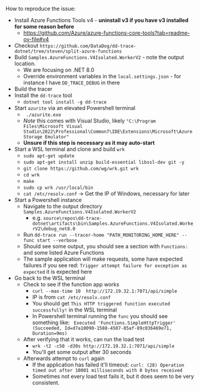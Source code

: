 How to reproduce the issue:

- Install Azure Functions Tools v4 - **uninstall v3 if you have v3 installed for some reason before**
	- https://github.com/Azure/azure-functions-core-tools?tab=readme-ov-file#v4
- Checkout `https://github.com/DataDog/dd-trace-dotnet/tree/steven/split-azure-functions`
- Build `Samples.AzureFunctions.V4Isolated.WorkerV2` - note the output location.
	- We are focusing on .NET 8.0
	- Override environment variables in the `local.settings.json` - for instance I have `DD_TRACE_DEBUG` in there
- Build the tracer
- Install the `dd-trace` tool
	- `dotnet tool install -g dd-trace`
- Start `azurite` via an elevated Powershell terminal
	- ` ./azurite.exe`
	- *Note* this comes with Visual Studio, likely `"C:\Program Files\Microsoft Visual Studio\2022\Professional\Common7\IDE\Extensions\Microsoft\Azure Storage Emulator"`
	- **Unsure if this step is necessary as it may auto-start**
- Start a WSL terminal and clone and build `wrk`
	- `sudo apt-get update`
	- `sudo apt-get install unzip build-essential libssl-dev git -y`
	- `git clone https://github.com/wg/wrk.git wrk`
	- `cd wrk`
	- `make`
	- `sudo cp wrk /usr/local/bin`
	- `cat /etc/resolv.conf` -> Get the IP of Windows, necessary for later
- Start a Powershell instance
	- Navigate to the output directory `Samples.AzureFunctions.V4Isolated.WorkerV2`
		- e.g. `source\repos\dd-trace-dotnet\artifacts\bin\Samples.AzureFunctions.V4Isolated.WorkerV2\debug_net8.0`
	- Run `dd-trace run --tracer-home "PATH_MONITORING_HOME_HERE" -- func start --verbose`
	- Should see some output, you should see a section with `Functions:` and some listed Azure Functions
	- The sample application will make requests, some have expected failures if you see red: `Trigger attempt failure for exception as expected` it is expected here
- Go back to the WSL terminal
	- Check to see if the function app works
		- `curl --max-time 10  http://172.19.32.1:7071/api/simple`
		- IP is from `cat /etc/resolv.conf`
		- You should get `This HTTP triggered function executed successfully!` in the WSL terminal
		- In Powershell terminal running the `func` you should see something like: ` Executed 'Functions.SimpleHttpTrigger' (Succeeded, Id=d7a10090-1588-4507-85af-89c036469e71, Duration=9ms)`
	- After verifying that it works, can run the load test
		- `wrk -t2 -c50 -d30s http://172.19.32.1:7071/api/simple`
		- You'll get some output after 30 seconds
	- Afterwards attempt to `curl` again
		- If the application has failed it'll timeout: `curl: (28) Operation timed out after 10001 milliseconds with 0 bytes received` 
		- Sometimes not every load test fails it, but it does seem to be very consistent.